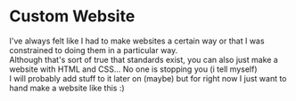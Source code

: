# Custom Website
I've always felt like I had to make websites a certain way or that I was constrained to doing them in a particular way. \
Although that's sort of true that standards exist, you can also just make a website with HTML and CSS... No one is stopping you (i tell myself) \
I will probably add stuff to it later on (maybe) but for right now I just want to hand make a website like this :)
